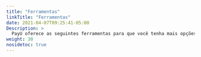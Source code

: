 ```yaml
---
title: "Ferramentas"
linkTitle: "Ferramentas"
date: 2021-04-07T09:25:41-05:00
Description: >
  PayU oferece as seguintes ferramentas para que você tenha mais opções para vender e receber pagamentos online.
weight: 30
nosidetoc: true
---
```

